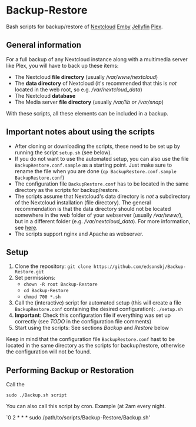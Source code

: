 # Backup-Restore

Bash scripts for backup/restore of [Nextcloud](https://nextcloud.com/) [Emby](https://emby.media/) [Jellyfin](https://jellyfin.org/) [Plex](https://www.plex.tv/).

## General information

For a full backup of any Nextcloud instance along with a multimedia server like Plex, you will have to back up these items:
- The Nextcloud **file directory** (usually */var/www/nextcloud*)
- The **data directory** of Nextcloud (it's recommended that this is *not* located in the web root, so e.g. */var/nextcloud_data*)
- The Nextcloud **database**
- The Media server  **file directory** (usually */var/lib or /var/snap*)

With these scripts, all these elements can be included in a backup.

## Important notes about using the scripts

- After cloning or downloading the scripts, these need to be set up by running the script `setup.sh` (see below).
- If you do not want to use the automated setup, you can also use the file `BackupRestore.conf.sample` as a starting point. Just make sure to rename the file when you are done (`cp BackupRestore.conf.sample BackupRestore.conf`)
- The configuration file `BackupRestore.conf` has to be located in the same directory as the scripts for backup/restore.
- The scripts assume that Nextcloud's data directory is *not* a subdirectory of the Nextcloud installation (file directory). The general recommendation is that the data directory should not be located somewhere in the web folder of your webserver (usually */var/www/*), but in a different folder (e.g. */var/nextcloud_data*). For more information, see [here](https://docs.nextcloud.com/server/latest/admin_manual/installation/installation_wizard.html#data-directory-location-label).
- The scripts support nginx and Apache as webserver.

## Setup

1. Clone the repository: `git clone https://github.com/edsonsbj/Backup-Restore.git`
2. Set permissions:
    - `chown -R root Backup-Restore`
    - `cd Backup-Restore`
    - `chmod 700 *.sh`
3. Call the (interactive) script for automated setup (this will create a file `BackupRestore.conf` containing the desired configuration): `./setup.sh`
4. **Important**: Check this configuration file if everything was set up correctly (see *TODO* in the configuration file comments)
5. Start using the scripts: See sections *Backup* and *Restore* below

Keep in mind that the configuration file `BackupRestore.conf` hast to be located in the same directory as the scripts for backup/restore, otherwise the configuration will not be found.

## Performing Backup or Restoration

Call the 

`sudo ./Backup.sh script`  

You can also call this script by cron. Example (at 2am every night.

`0 2 * * * sudo /path/to/scripts/Backup-Restore/Backup.sh'

